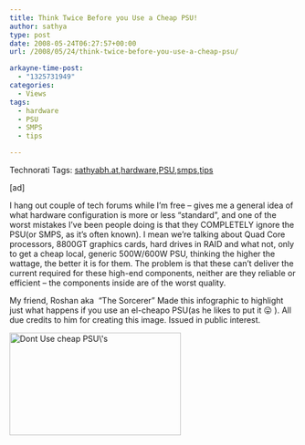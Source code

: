 ```yaml
---
title: Think Twice Before you Use a Cheap PSU!
author: sathya
type: post
date: 2008-05-24T06:27:57+00:00
url: /2008/05/24/think-twice-before-you-use-a-cheap-psu/

arkayne-time-post:
  - "1325731949"
categories:
  - Views
tags:
  - hardware
  - PSU
  - SMPS
  - tips

---
```

<div id="scid:0767317B-992E-4b12-91E0-4F059A8CECA8:45da25f1-278b-4936-919e-20ff449d233a" class="wlWriterSmartContent" style="padding-right: 0px; display: inline; padding-left: 0px; padding-bottom: 0px; margin: 0px; padding-top: 0px">
  Technorati Tags: <a rel="tag" href="http://technorati.com/tags/sathyabh.at">sathyabh.at</a>,<a rel="tag" href="http://technorati.com/tags/harware">hardware</a>,<a rel="tag" href="http://technorati.com/tags/PSU">PSU</a>,<a rel="tag" href="http://technorati.com/tags/smps">smps</a>,<a rel="tag" href="http://technorati.com/tags/tips">tips</a>
</div>

[ad]

I hang out couple of tech forums while I&#8217;m free &#8211; gives me a general idea of what hardware configuration is more or less &#8220;standard&#8221;, and one of the worst mistakes I&#8217;ve been people doing is that they COMPLETELY ignore the PSU(or SMPS, as it&#8217;s often known). I mean we&#8217;re talking about Quad Core processors, 8800GT graphics cards, hard drives in RAID and what not, only to get a cheap local, generic 500W/600W PSU, thinking the higher the wattage, the better it is for them. The problem is that these can&#8217;t deliver the current required for these high-end components, neither are they reliable or efficient &#8211; the components inside are of the worst quality.

<!--more-->

My friend, Roshan aka  &#8220;The Sorcerer&#8221; Made this infographic to highlight just what happens if you use an el-cheapo PSU(as he likes to put it 😛 ). All due credits to him for creating this image. Issued in public interest.

[<img class="alignnone size-medium wp-image-54" title="Dont Use cheap PSU\'s" src="http://kurast.sathyabh.at/wp-content/uploads/2008/05/untitled-6-300x180.jpg" alt="Dont Use cheap PSU\'s" width="300" height="180" />][1]

 [1]: http://img.photobucket.com/albums/v449/ROSHANASHRAF/untitled-6.jpg
